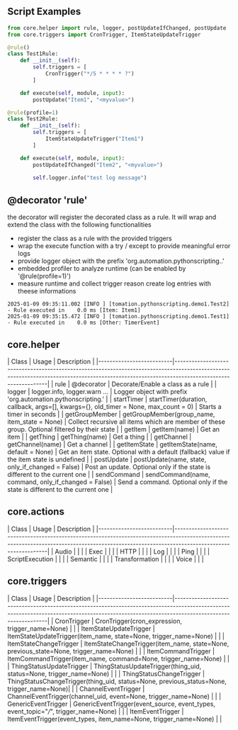## Script Examples

```python
from core.helper import rule, logger, postUpdateIfChanged, postUpdate
from core.triggers import CronTrigger, ItemStateUpdateTrigger

@rule()
class Test1Rule:
    def __init__(self):
        self.triggers = [
            CronTrigger("*/5 * * * * ?")
        ]

    def execute(self, module, input):
        postUpdate("Item1", "<myvalue>")

@rule(profile=1)
class Test2Rule:
    def __init__(self):
        self.triggers = [
            ItemStateUpdateTrigger("Item1")
        ]

    def execute(self, module, input):
        postUpdateIfChanged("Item2", "<myvalue>")
        
        self.logger.info("test log message")
```

## @decorator 'rule'

the decorator will register the decorated class as a rule. It will wrap and extend the class with the following functionalities

- register the class as a rule with the provided triggers
- wrap the execute function with a try / except to provide meaningful error logs
- provide logger object with the prefix 'org.automation.pythonscripting.<filename>.<classname>'
- embedded profiler to analyze runtime (can be enabled by '@rule(profile=1)')
- measure runtime and collect trigger reason create log entries with theese informations

```
2025-01-09 09:35:11.002 [INFO ] [tomation.pythonscripting.demo1.Test2] - Rule executed in    0.0 ms [Item: Item1]
2025-01-09 09:35:15.472 [INFO ] [tomation.pythonscripting.demo1.Test1] - Rule executed in    0.0 ms [Other: TimerEvent]
```

## core.helper

| Class                    | Usage                                                                                 | Description                                                                                         |
|--------------------------|---------------------------------------------------------------------------------------------------------------------------------------------------------------------------------------------|
| rule                     | @decorator                                                                            | Decorate/Enable a class as a rule                                                                   |
| logger                   | logger.info, logger.warn ...                                                          | Logger object with prefix 'org.automation.pythonscripting.<filename>'                               |
| startTimer               | startTimer(duration, callback, args=[], kwargs={}, old_timer = None, max_count = 0)   | Starts a timer in <duration> seconds                                                                |
| getGroupMember           | getGroupMember(group_name, item_state = None)                                         | Collect recursive all items which are member of these group. Optional filtered by their state       |
| getItem                  | getItem(name)                                                                         | Get an item                                                                                         |
| getThing                 | getThing(name)                                                                        | Get a thing                                                                                         |
| getChannel               | getChannel(name)                                                                      | Get a channel                                                                                       |
| getItemState             | getItemState(name, default = None)                                                    | Get an item state. Optional with a default (fallback) value if the item state is undefined          |
| postUpdate               | postUpdate(name, state, only_if_changed = False)                                      | Post an update. Optional only if the state is different to the current one                          |
| sendCommand              | sendCommand(name, command, only_if_changed = False)                                   | Send a command. Optional only if the state is different to the current one                          |

## core.actions

| Class                    | Usage                                                                                 | Description                                                                                         |
|--------------------------|---------------------------------------------------------------------------------------------------------------------------------------------------------------------------------------------|
| Audio                    |                                                                                       |                                                                                                     |
| Exec                     |                                                                                       |                                                                                                     |
| HTTP                     |                                                                                       |                                                                                                     |
| Log                      |                                                                                       |                                                                                                     |
| Ping                     |                                                                                       |                                                                                                     |
| ScriptExecution          |                                                                                       |                                                                                                     |
| Semantic                 |                                                                                       |                                                                                                     |
| Transformation           |                                                                                       |                                                                                                     |
| Voice                    |                                                                                       |                                                                                                     |

## core.triggers

| Class                    | Usage                                                                                 | Description                                                                                         |
|--------------------------|---------------------------------------------------------------------------------------------------------------------------------------------------------------------------------------------|
| CronTrigger              | CronTrigger(cron_expression, trigger_name=None)                                       |                                                                                                     |
| ItemStateUpdateTrigger   | ItemStateUpdateTrigger(item_name, state=None, trigger_name=None)                      |                                                                                                     |
| ItemStateChangeTrigger   | ItemStateChangeTrigger(item_name, state=None, previous_state=None, trigger_name=None) |                                                                                                     |
| ItemCommandTrigger       | ItemCommandTrigger(item_name, command=None, trigger_name=None)                        |                                                                                                     |
| ThingStatusUpdateTrigger | ThingStatusUpdateTrigger(thing_uid, status=None, trigger_name=None)                   |                                                                                                     |
| ThingStatusChangeTrigger | ThingStatusChangeTrigger(thing_uid, status=None, previous_status=None, trigger_name=None)|                                                                                                     |
| ChannelEventTrigger      | ChannelEventTrigger(channel_uid, event=None, trigger_name=None)                       |                                                                                                     |
| GenericEventTrigger      | GenericEventTrigger(event_source, event_types, event_topic="*/*", trigger_name=None)  |                                                                                                     |
| ItemEventTrigger         | ItemEventTrigger(event_types, item_name=None, trigger_name=None)                      |                                                                                                     |
